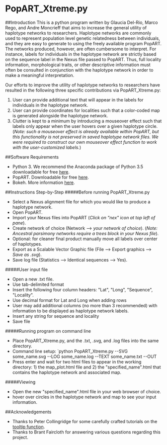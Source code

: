 # PopART_Xtreme.py



##Introduction
This is a python program written by Glaucia Del-Rio, Marco Rego, and Andre Moncrieff 
that aims to increase the general utility of haplotype networks to researchers. 
Haplotype networks are commonly used to represent population level genetic relatedness 
between individuals, and they are easy to generate to using the freely available program 
PopART. The networks produced, however, are often cumbersome to interpret. For instance, 
labels for individuals in the haplotype network are strictly based on the sequence label 
in the Nexus file passed to PopART. Thus, full locality information, morphological traits, 
or other descriptive information must often be consulted in conjunction with the 
haplotype network in order to make a meaningful interpretation. 

Our efforts to improve the utility of haplotype networks to researchers have resulted in
the following three specific contributions via PopART_Xtreme.py:

1. User can provide additional text that will appear in the labels for individuals in the 
haplotype network.
2. User can provide coordinates for localities such that a color-coded map is 
generated alongside the haplotype network.
3. Clutter is kept to a minimum by introducing a mouseover effect such that labels only 
appear when the user hovers over a given haplotype circle. (*Note: such a mouseover effect 
is already available within PopART, but this functionality is not preserved in saved 
haplotype network files. We were required to construct our own mouseover effect 
function to work with the user-customized labels.*)



##Software Requirements
- Python 3. We recommend the Anaconda package of Python 3.5 downloadable for free [here](https://www.continuum.io/downloads).
- PopART. Downloadable for free [here](http://popart.otago.ac.nz/downloads.shtml).
- Bokeh. More information [here](http://bokeh.pydata.org/en/latest/docs/installation.html).



##Instructions Step-by-Step
#####Before running PopART_Xtreme.py
- Select a Nexus alignment file for which you would like to produce a haplotype network.
- Open PopART.
- Import your Nexus files into PopART (*Click on "nex" icon at top left of pane*).
- Create network of choice (Network --> *your network of choice*). (*Note: Ancestral parsimony
networks require a trees block in your Nexus file*).
- Optional: for cleaner final product manually move all labels over center of haplotypes.
- Export as a Scalable Vector Graphic file (File --> Export graphics --> *Save as .svg*).
- Save log file (Statistics --> Identical sequences --> Yes).


#####User input file
- Open a new .txt file.
- Use tab-delimited format
- Insert the following four column headers: "Lat", "Long", "Sequence", "Locality".
- Use decimal format for Lat and Long when adding rows
- User may add additional columns (no more than 3 recommended) with information to be 
displayed as haplotype network labels. 
- Insert any string for sequence and locality
- Save file


#####Running program on command line
- Place PopART_Xtreme.py, and the .txt, .svg, and .log files into the same directory.
- Command line setup:
`python PopART_Xtreme.py --SVG some_name.svg --LOG some_name.log --TEXT some_name.txt
--OUT 
- Press enter and wait for two html files to appear in the working directory: 1) the 
map_plot.html file and 2) the "specified_name".html that contains the haplotype network
and associated map.


#####Viewing
- Open the new "specified_name".html file in your web browser of choice.
- hover over circles in the haplotype network and map to see your input information.



##Acknowledgements
- Thanks to Peter Collingridge for some carefully crafted tutorials on the [tooltip 
function](http://www.petercollingridge.co.uk/interactive-svg-components/tooltip).
- Thanks to Brant Faircloth for answering various questions regarding this project.









 








